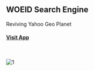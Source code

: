 ## WOEID Search Engine

Reviving Yahoo Geo Planet 


#### [Visit App](http://www.findmecity.com/)

<br>

![1](https://user-images.githubusercontent.com/26208598/58309219-8d284280-7dfb-11e9-93f0-9230b0e6ce1f.JPG)

